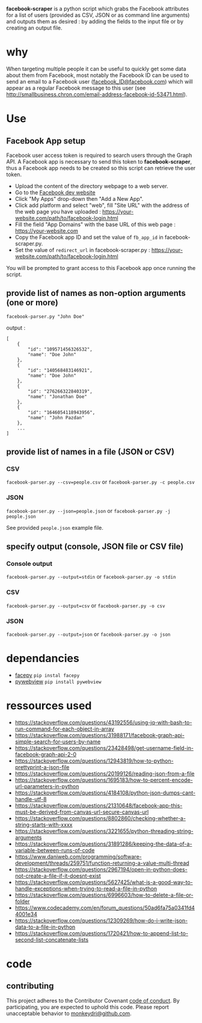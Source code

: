 **facebook-scraper** is a python script which grabs the Facebook attributes for a list of users (provided as CSV, JSON or as command line arguments) and outputs them as desired : by adding the fields to the input file or by creating an output file.

# why

When targeting multiple people it can be useful to quickly get some data about them from Facebook, most notably the Facebook ID can be used to send an email to a Facebook user (facebook_ID@facebook.com) which will appear as a regular Facebook message to this user (see http://smallbusiness.chron.com/email-address-facebook-id-53471.html).

# Use

## Facebook App setup

Facebook user access token is required to search users through the Graph API.
A Facebook app is necessary to send this token to **facebook-scraper**, thus a Facebook app needs to be created so this script can retrieve the user token.

- Upload the content of the directory webpage to a web server.
- Go to the [Facebook dev website](https://developers.facebook.com/apps/)
- Click "My Apps" drop-down then "Add a New App".
- Click add platform and select "web", fill "Site URL" with the address of the web page you have uploaded : https://your-website.com/path/to/facebook-login.html
- Fill the field "App Domains" with the base URL of this web page : https://your-website.com
- Copy the Facebook app ID and set the value of `fb_app_id` in facebook-scraper.py.
- Set the value of `redirect_url` in facebook-scraper.py : https://your-website.com/path/to/facebook-login.html

You will be prompted to grant access to this Facebook app once running the script. 

## provide list of names as non-option arguments (one or more)
	
`facebook-parser.py "John Doe"`
	
output :

```
[
	{
		"id": "109571456326532",
		"name": "Doe John"
	},
	{
		"id": "140568483146921",
		"name": "Doe John"
	},
	{
		"id": "276266322840319",
		"name": "Jonathan Doe"
	},
	{
		"id": "1646054118943956",
		"name": "John Pazdan"
	},
	...
]
```

## provide list of names in a file (JSON or CSV)

### CSV

`facebook-parser.py --csv=people.csv` or `facebook-parser.py -c people.csv`

### JSON

`facebook-parser.py --json=people.json` or `facebook-parser.py -j people.json`

See provided `people.json` example file.

## specify output (console, JSON file or CSV file)

### Console output

`facebook-parser.py --output=stdin` or `facebook-parser.py -o stdin`

### CSV

`facebook-parser.py --output=csv` or `facebook-parser.py -o csv`

### JSON

`facebook-parser.py --output=json` or `facebook-parser.py -o json`

# dependancies

- [facepy](https://github.com/jgorset/facepy) `pip instal facepy`
- [pywebview](https://github.com/r0x0r/pywebview) `pip install pywebview`


# ressources used

- https://stackoverflow.com/questions/43192556/using-jq-with-bash-to-run-command-for-each-object-in-array
- https://stackoverflow.com/questions/31988171/facebook-graph-api-simple-search-for-users-by-name
- https://stackoverflow.com/questions/23428498/get-username-field-in-facebook-graph-api-2-0
- https://stackoverflow.com/questions/12943819/how-to-python-prettyprint-a-json-file
- https://stackoverflow.com/questions/20199126/reading-json-from-a-file
- https://stackoverflow.com/questions/1695183/how-to-percent-encode-url-parameters-in-python
- https://stackoverflow.com/questions/4184108/python-json-dumps-cant-handle-utf-8
- https://stackoverflow.com/questions/21310648/facebook-app-this-must-be-derived-from-canvas-url-secure-canvas-url
- https://stackoverflow.com/questions/8802860/checking-whether-a-string-starts-with-xxxx
- https://stackoverflow.com/questions/3221655/python-threading-string-arguments
- https://stackoverflow.com/questions/31891286/keeping-the-data-of-a-variable-between-runs-of-code
- https://www.daniweb.com/programming/software-development/threads/259751/function-returning-a-value-multi-thread
- https://stackoverflow.com/questions/2967194/open-in-python-does-not-create-a-file-if-it-doesnt-exist
- https://stackoverflow.com/questions/5627425/what-is-a-good-way-to-handle-exceptions-when-trying-to-read-a-file-in-python
- https://stackoverflow.com/questions/6996603/how-to-delete-a-file-or-folder
- https://www.codecademy.com/en/forum_questions/50ad6fa75a0341fd44001e34
- https://stackoverflow.com/questions/12309269/how-do-i-write-json-data-to-a-file-in-python
- https://stackoverflow.com/questions/1720421/how-to-append-list-to-second-list-concatenate-lists

# code


## contributing

This project adheres to the Contributor Covenant [code of conduct](code-of-conduct.md).
By participating, you are expected to uphold this code. Please report unacceptable behavior to monkeydri@github.com.
